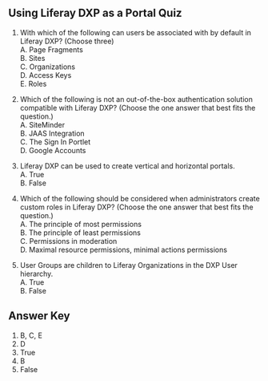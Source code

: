 ## Using Liferay DXP as a Portal Quiz

1. With which of the following can users be associated with by default in Liferay DXP? (Choose three)<br />
    A. Page Fragments<br />
    B. Sites<br />
    C. Organizations<br />
    D. Access Keys<br />
    E. Roles

2. Which of the following is not an out-of-the-box authentication solution compatible with Liferay DXP? (Choose the one answer that best fits the question.)<br>
    A. SiteMinder<br />
    B. JAAS Integration<br />
    C. The Sign In Portlet<br />
    D. Google Accounts

3. Liferay DXP can be used to create vertical and horizontal portals.<br /> 
    A. True<br />
    B. False

4. Which of the following should be considered when administrators create custom roles in Liferay DXP? (Choose the one answer that best fits the question.)<br />
    A. The principle of most permissions<br />
    B. The principle of least permissions<br />
    C. Permissions in moderation<br />
    D. Maximal resource permissions, minimal actions permissions<br />

5. User Groups are children to Liferay Organizations in the DXP User hierarchy.<br /> 
    A. True<br />
    B. False

<div class="page"></div>

## Answer Key 
1. B, C, E
2. D
3. True
4. B
5. False
